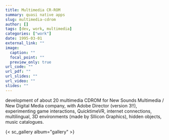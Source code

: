 ```yaml
---
title: Multimedia CR-ROM
summary: quasi native apps
slug: multimedia-cdrom
author: []
tags: [dev, work, multimedia]
categories: ["work"]
date: 1995-03-01
external_link: ""
image:
  caption: ""
  focal_point: ""
  preview_only: true
url_code: ""
url_pdf: ""
url_slides: ""
url_video: ""
slides: ""
---
```

development of about 20 multimedia CDROM for New Sounds Multimedia / New Digital Media company, with Adobe Director (version 3!!), experimenting game interactions, QuicktimeVR, internet connections, multilingual, 3D environments (made by SIlicon Graphics), hidden objects, music catalogues.

{< sc_gallery album="gallery" >}
